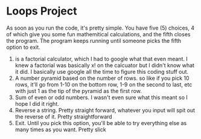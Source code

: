 # Loops Project

As soon as you run the code, it's pretty simple. You have five (5) choices, 4 of which give you some fun mathemitical calculations, and the fifth closes the program. The program keeps running until someone picks the fifth option to exit. 
1. is a factorial calculator, which I had to google what that even meant. I knew a factorial was basically x! on the calcuator but I didn't know what it did. I basically use google all the time to figure this coding stuff out.
2. A number pyramid based on the number of rows. so like if you pick 10 rows, it'll go from 1-10 on the bottom row, 1-9 on the second to last, etc with just 1 as the tip of the pyramid as the first row.
3. Sum of even or odd numbers. I wasn't even sure what this meant so I hope I did it right.
4. Reverse a string. Pretty straight forward, whatever you input will spit out the reverse of it. Pretty straightforward
5. Exit. Until you pick this option, you'll be able to try everything else as many times as you want. Pretty slick
